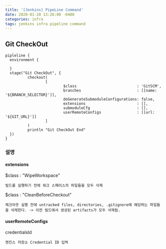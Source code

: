 ```yaml
---
title: '[Jenkins] PipeLine Command'
date: 2020-01-28 13:26:00 -0400
categories: infra
tags: jenkins infra pipeline command
---
```


## Git CheckOut

```
pipleline {
  environment {

  }
  stage("Git CheckOut", {
          checkout(
                  [
                          $class                           : 'GitSCM',
                          branches                         : [[name: '${BRANCH_SELECTOR}']],
                          doGenerateSubmoduleConfigurations: false,
                          extensions                       : [],
                          submoduleCfg                     : [],
                          userRemoteConfigs                : [[url: '${GIT_URL}']]
                  ]
          )
          println "Git CheckOut End"
  })
}
```

### 설명

#### extensions

\$class : "WipeWorkspace"

    빌드를 실행하기 전에 워크 스페이스의 파일들을 모두 삭제

\$class : "CleanBeforeCheckout"

    체크아웃 실행 전에 untracked files, directories, .gitignore에 해당하는 파일들을 삭제한다. -> 이전 빌드에서 생성된 artifacts가 모두 삭제됨.

#### userRemoteConfigs

credentialsId

    젠킨스 저장소 Credential ID 입력
